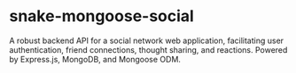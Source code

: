 # snake-mongoose-social

A robust backend API for a social network web application, facilitating user authentication, friend connections, thought sharing, and reactions. Powered by Express.js, MongoDB, and Mongoose ODM.
